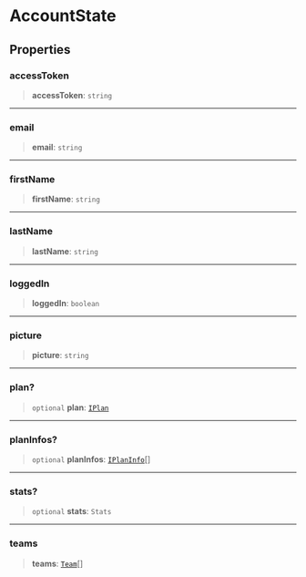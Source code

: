 # AccountState

## Properties

### accessToken

> **accessToken**: `string`

***

### email

> **email**: `string`

***

### firstName

> **firstName**: `string`

***

### lastName

> **lastName**: `string`

***

### loggedIn

> **loggedIn**: `boolean`

***

### picture

> **picture**: `string`

***

### plan?

> `optional` **plan**: [`IPlan`](IPlan.md)

***

### planInfos?

> `optional` **planInfos**: [`IPlanInfo`](IPlanInfo.md)[]

***

### stats?

> `optional` **stats**: `Stats`

***

### teams

> **teams**: [`Team`](Team.md)[]
